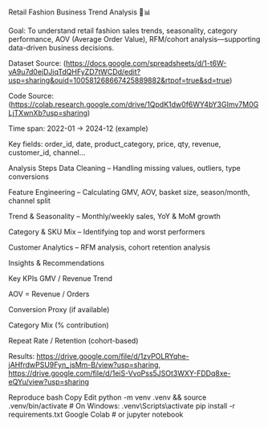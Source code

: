 Retail Fashion Business Trend Analysis 👗📊

Goal: To understand retail fashion sales trends, seasonality, category performance, AOV (Average Order Value), RFM/cohort analysis—supporting data-driven business decisions.

Dataset
Source: (https://docs.google.com/spreadsheets/d/1-t6W-vA9u7d0ejDJiqTdQHFyZD7tWCDd/edit?usp=sharing&ouid=100581268667425889882&rtpof=true&sd=true)

Code Source:(https://colab.research.google.com/drive/1QpdK1dw0f6WY4bY3GImv7M0GLjTXwnXb?usp=sharing)

Time span: 2022-01 → 2024-12 (example)

Key fields: order_id, date, product_category, price, qty, revenue, customer_id, channel…

Analysis Steps
Data Cleaning – Handling missing values, outliers, type conversions

Feature Engineering – Calculating GMV, AOV, basket size, season/month, channel split

Trend & Seasonality – Monthly/weekly sales, YoY & MoM growth

Category & SKU Mix – Identifying top and worst performers

Customer Analytics – RFM analysis, cohort retention analysis

Insights & Recommendations

Key KPIs
GMV / Revenue Trend

AOV = Revenue / Orders

Conversion Proxy (if available)

Category Mix (% contribution)

Repeat Rate / Retention (cohort-based)

Results: https://drive.google.com/file/d/1zvPOLRYqhe-jAHfrdwPSU9Fyn_jsMm-B/view?usp=sharing, https://drive.google.com/file/d/1eiS-VvoPss5JSOt3WXY-FDDq8xe-eQYu/view?usp=sharing

Reproduce
bash
Copy
Edit
python -m venv .venv && source .venv/bin/activate   # On Windows: .venv\Scripts\activate
pip install -r requirements.txt
Google Colab   # or jupyter notebook
